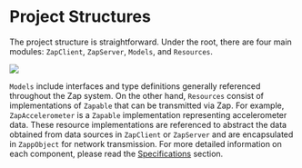 # Project Structures

The project structure is straightforward. Under the root, there are four main modules: `ZapClient`, `ZapServer`, `Models`, and `Resources`.

![](https://user-images.githubusercontent.com/6410412/284769835-9b4ed77a-3c05-4328-98f4-151c8d023304.svg)

`Models` include interfaces and type definitions generally referenced throughout the Zap system. On the other hand, `Resources` consist of implementations of `Zapable` that can be transmitted via Zap. For example, `ZapAccelerometer` is a `Zapable` implementation representing accelerometer data. These resource implementations are referenced to abstract the data obtained from data sources in `ZapClient` or `ZapServer` and are encapsulated in `ZappObject` for network transmission. For more detailed information on each component, please read the [Specifications](../specifications/index.md) section.
